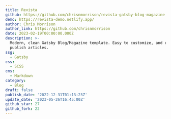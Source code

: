 ```yaml
---
title: Revista
github: https://github.com/chrisnmorrison/revista-gatsby-blog-magazine
demo: https://revista-demo.netlify.app/
author: Chris Morrison
author_link: https://github.com/chrisnmorrison
date: 2023-02-19T00:00:00.000Z
description: >-
  Modern, clean Gatsby Blog/Magazine template. Easy to customize, and ready to
  publish articles.
ssg:
  - Gatsby
css:
  - SCSS
cms:
  - Markdown
category:
  - Blog
draft: false
publish_date: '2022-12-31T01:13:23Z'
update_date: '2023-05-26T16:45:00Z'
github_star: 27
github_fork: 22
---
```

